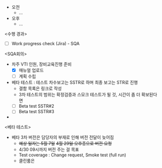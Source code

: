 - 오전
	- ...
- 오후
	- ...

<수행 경과>
- [ ] Work progress check (Jira) - SQA

<SQA회의>
- 차주 VTI 인원, 장비교육진행 준비
	- [x] 매뉴얼 업로드
	- [ ] 계획 수립
- 베타 테스트 : 테스트 차수보고는 SSTR로 하며 최종 보고는 STR로 진행
	- 결함 목록은 링크로 작성
	- 3차 테스트의 범위는 확정검증과 스모크 테스트가 될 것, 시간이 좀 더 확보된다면 
	- [ ] Beta test SSTR#2
	- [ ] Beta test SSTR#3
- 

<베타 테스트>
- 베타 3차 버전은 담당자의 부재로 인해 버전 전달이 늦어짐
	- ~~예상 일자는 5월 7일~~ ~~4월 29일 오후중으로 버전 요청~~
	- 4/30 09시까지 버전 주는 걸 목표
	- Test coverage : Change request, Smoke test (full run)
	- 클린룸은 